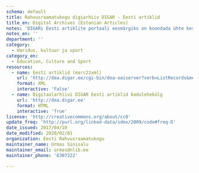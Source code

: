 ```yaml
---
schema: default
title: Rahvusraamatukogu digiarhiiv DIGAR - Eesti artiklid
title_en: Digital Archives (Estonian Articles)
notes: 'DIGARi Eesti artiklite portaali eesmärgiks on koondada ühte keskkonda ja pakkuda juurdepääsu kõigile läbi aegade Eestis ilmunud või välismaal eesti keeles avaldatud digitaalselt sündinud ja digiteeritud ajalehtedele, lisaks alates 2017.aastast ilmuvatele ajakirjadele jt jadaväljaannetele.'
notes_en: ''
department: ''
category:
  - Haridus, kultuur ja sport
category_en:
  - Education, Culture and Sport
resources:
  - name: Eesti artiklid (marc21xml)
    url: 'http://dea.digar.ee/cgi-bin/dea-oaiserver?verb=ListRecords&metadataPrefix=marc21'
    format: XML
    interactive: 'False'
  - name: Digitaalarhiivi DIGAR Eesti artiklid kodulehekülg
    url: 'http://dea.digar.ee'
    format: HTML
    interactive: 'True'
license: 'http://creativecommons.org/about/cc0'
update_freq: 'http://purl.org/linked-data/sdmx/2009/code#freq-D'
date_issued: 2017/04/10
date_modified: 2020/02/01
organization: Eesti Rahvusraamatukogu
maintainer_name: Urmas Sinisalu
maintainer_email: urmas@nlib.ee
maintainer_phone: '6307222'

---
```

